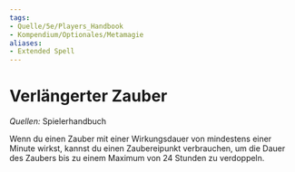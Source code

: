 ```yaml
---
tags:
- Quelle/5e/Players_Handbook
- Kompendium/Optionales/Metamagie
aliases:
- Extended Spell
---
```

# Verlängerter Zauber
_Quellen:_ Spielerhandbuch

Wenn du einen Zauber mit einer Wirkungsdauer von mindestens einer Minute wirkst, kannst du einen Zaubereipunkt verbrauchen, um die Dauer des Zaubers bis zu einem Maximum von 24 Stunden zu verdoppeln.